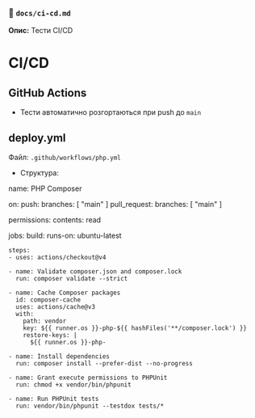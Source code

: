 ### 🔁 `docs/ci-cd.md`

**Опис:** Тести CI/CD

# CI/CD

## GitHub Actions

- Тести автоматично розгортаються при push до `main`

## deploy.yml

Файл: `.github/workflows/php.yml`

- Структура:

name: PHP Composer

on:
  push:
    branches: [ "main" ]
  pull_request:
    branches: [ "main" ]

permissions:
  contents: read

jobs:
  build:
    runs-on: ubuntu-latest

    steps:
    - uses: actions/checkout@v4

    - name: Validate composer.json and composer.lock
      run: composer validate --strict

    - name: Cache Composer packages
      id: composer-cache
      uses: actions/cache@v3
      with:
        path: vendor
        key: ${{ runner.os }}-php-${{ hashFiles('**/composer.lock') }}
        restore-keys: |
          ${{ runner.os }}-php-

    - name: Install dependencies
      run: composer install --prefer-dist --no-progress

    - name: Grant execute permissions to PHPUnit
      run: chmod +x vendor/bin/phpunit

    - name: Run PHPUnit tests
      run: vendor/bin/phpunit --testdox tests/*
